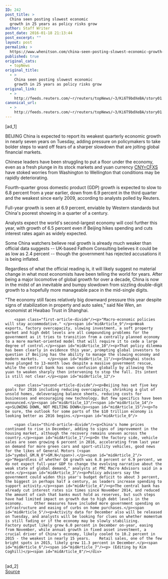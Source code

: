 ```yaml
---
ID: 242
post_title: >
  China seen posting slowest economic
  growth in 25 years as policy risks grow
author: Staff Writer
post_date: 2016-01-18 21:13:44
post_excerpt: ""
layout: post
permalink: >
  https://www.whenitson.com/china-seen-posting-slowest-economic-growth-in-25-years-as-policy-risks-grow/
published: true
original_cats:
  - topNews
original_title:
  - >
    China seen posting slowest economic
    growth in 25 years as policy risks grow
original_link:
  - >
    http://feeds.reuters.com/~r/reuters/topNews/~3/Ki6T9bdXeBA/story01.htm
canonical_url:
  - >
    http://feeds.reuters.com/~r/reuters/topNews/~3/Ki6T9bdXeBA/story01.htm
---
```

 [ad_1]
<br><div id="articleText">
<span id="midArticle_start"/>

<span id="midArticle_0"/><span class="focusParagraph" readability="5"><p><span class="articleLocation">BEIJING</span> China is expected to report its weakest quarterly economic growth in nearly seven years on Tuesday, adding pressure on policymakers to take bolder steps to ward off fears of a sharper slowdown that are jolting global financial markets. </p></span><span id="midArticle_1"/><p>Chinese leaders have been struggling to put a floor under the economy, even as a fresh plunge in its stock markets and yuan currency <a href="http://www.reuters.com/finance/currencies/quote?srcCurr=CNY&amp;destCurr=USD">CNY=CFXS</a> have stoked worries from Washington to Wellington that conditions may be rapidly deteriorating.</p><span id="midArticle_2"/><p>Fourth-quarter gross domestic product (GDP) growth is expected to slow to 6.8 percent from a year earlier, down from 6.9 percent in the third quarter and the weakest since early 2009, according to analysts polled by Reuters.</p><span id="midArticle_3"/><p>Full-year growth is seen at 6.9 percent, enviable by Western standards but China's poorest showing in a quarter of a century.</p><span id="midArticle_4"/><p>Analysts expect the world's second-largest economy will cool further this year, with growth of 6.5 percent even if Beijing hikes spending and cuts interest rates again as widely expected.</p><span id="midArticle_5"/><p>Some China watchers believe real growth is already much weaker than official data suggests -- UK-based Fathom Consulting believes it could be as low as 2.4 percent -- though the government has rejected accusations it is being inflated.</p><span id="midArticle_6"/><p>Regardless of what the official reading is, it will likely suggest no material change in what most economists have been telling the world for years. After being a major locomotive of global growth for over a decade, China is now in the midst of an inevitable and bumpy slowdown from sizzling double-digit growth  to a hopefully more manageable pace in the mid-single digits.    </p><span id="midArticle_7"/><p>"The economy still faces relatively big downward pressure this year despite signs of stabilization in property and auto sales," said Nie Wen, an economist at Hwabao Trust in Shanghai.</p><span id="midArticle_8"/>
        
        <span class="first-article-divide"/><p>"Macro-economic policies will stay accommodative." </p><span id="midArticle_9"/><p>Weak exports, factory overcapacity, slowing investment, a soft property market and high debt levels are all compounding problems for the government as it tries to transition from a centrally planned economy to a more market-oriented model that will require it to cede a large degree of control.</p><span id="midArticle_10"/><p>That policy dilemma has been clearly in evidence this year, prompting global investors to question if Beijing has the ability to manage the slowing economy and modern markets.    </p><span id="midArticle_11"/><p>Shanghai stocks have plunged to 13-month lows despite a massive government rescue, while the central bank has sown confusion globally by allowing the yuan to weaken sharply then intervening to stop the fall. Its intent is still not clear.</p><span id="midArticle_12"/>
        
        <span class="second-article-divide"/><p>Beijing has set five key goals for 2016 including reducing overcapacity, shrinking a glut of unsold homes, deleveraging balance sheets, reducing costs for businesses and encouraging new technology. But few specifics have been announced.</p><span id="midArticle_13"/><span id="midArticle_14"/><p>SLOWING DOWN, NOT MELTING DOWN</p><span id="midArticle_15"/><p>To be sure, the outlook for some parts of the $10 trillion economy is looking better as 2016 begins.</p><span id="midArticle_0"/>
        
        <span class="third-article-divide"/><p>China's home prices continued to rise in December, adding to signs of improvement in the housing market, although the recovery remains uneven across the country.</p><span id="midArticle_1"/><p>On the factory side, vehicle sales are seen growing 6 percent in 2016, accelerating from last year on demand for more green cars and sport-utility vehicles, good news for the likes of General Motors (<span id="symbol_GM.N_0">GM.N</span>).</p><span id="midArticle_2"/><p>"Regardless of whether Q4 growth was 6.8 percent or 6.9 percent, we do not expect full-year GDP to change the evolving narrative about the weak state of global demand," analysts at PRC Macro Advisors said in a note.</p><span id="midArticle_3"/><p>Policy advisers say the government could widen this year's budget deficit to about 3 percent, the biggest in perhaps half a century, as leaders increase spending to support activity.</p><span id="midArticle_4"/><p>The central bank has already cut interest rates six times since November 2014, and reduced the amount of cash that banks must hold as reserves, but such steps have had limited impact on growth due to high debt levels in the economy.     Other measures have included more government spending on infrastructure and easing of curbs on home purchases.</p><span id="midArticle_5"/><p>Activity data for December also will be released on Tuesday, and analysts will be looking for clues on whether momentum is still fading or if the economy may be slowly stabilizing.    Factory output likely grew 6.0 percent in December on-year, easing from November, while annual growth in fixed asset investment, a crucial driver of China's economy, likely cooled to 10.2 percent in 2015 - the weakest in nearly 15 years.    Retail sales, one of the few bright spots in 2015, likely grew 11.3 percent in December.</p><span id="midArticle_6"/><span id="midArticle_7"/><p> (Editing by Kim Coghill)</p><span id="midArticle_8"/></div>
<br>[ad_2]
<br><a href="http://feeds.reuters.com/~r/reuters/topNews/~3/Ki6T9bdXeBA/story01.htm">Source </a>
